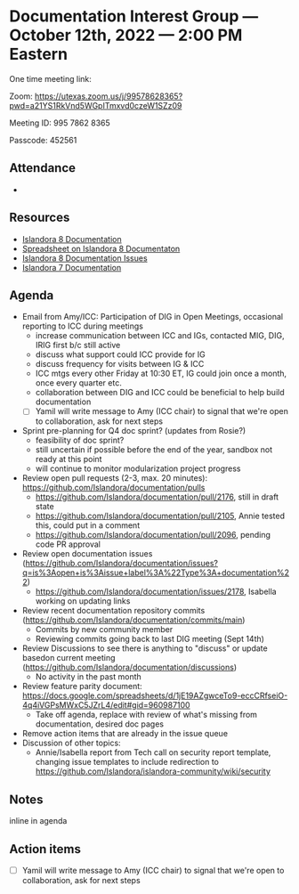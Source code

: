 # Documentation Interest Group — October 12th, 2022 — 2:00 PM Eastern

One time meeting link:

Zoom: https://utexas.zoom.us/j/99578628365?pwd=a21YS1RkVnd5WGpITmxvd0czeW1SZz09

Meeting ID: 995 7862 8365 

Passcode: 452561

## Attendance

* 
  
## Resources
* [Islandora 8 Documentation](https://islandora.github.io/documentation/)
* [Spreadsheet on Islandora 8 Documentaton](https://docs.google.com/spreadsheets/d/1E-kRw9xE60CKK0qL1-phzeVKjEZu3qBKZ9d3LH1hDEE/edit?usp=sharing)
* [Islandora 8 Documentation Issues](https://github.com/Islandora/documentation/issues?q=is%3Aopen+is%3Aissue+label%3A%22Type%3A+documentation%22)
* [Islandora 7 Documentation](https://wiki.lyrasis.org/display/ISLANDORA/Start)

## Agenda
- Email from Amy/ICC: Participation of DIG in Open Meetings, occasional reporting to ICC during meetings
    - increase communication between ICC and IGs, contacted MIG, DIG, IRIG first b/c still active
    - discuss what support could ICC provide for IG
    - discuss frequency for visits between IG & ICC
    - ICC mtgs every other Friday at 10:30 ET, IG could join once a month, once every quarter etc.
    - collaboration between DIG and ICC could be beneficial to help build documentation
    - [ ] Yamil will write message to Amy (ICC chair) to signal that we're open to collaboration, ask for next steps
- Sprint pre-planning for Q4 doc sprint? (updates from Rosie?)
    - feasibility of doc sprint?
    - still uncertain if possible before the end of the year, sandbox not ready at this point
    - will continue to monitor modularization project progress
- Review open pull requests (2-3, max. 20 minutes): https://github.com/Islandora/documentation/pulls
    - https://github.com/Islandora/documentation/pull/2176, still in draft state
    - https://github.com/Islandora/documentation/pull/2105, Annie tested this, could put in a comment
    - https://github.com/Islandora/documentation/pull/2096, pending code PR approval
- Review open documentation issues (https://github.com/Islandora/documentation/issues?q=is%3Aopen+is%3Aissue+label%3A%22Type%3A+documentation%22)
    - https://github.com/Islandora/documentation/issues/2178, Isabella working on updating links
- Review recent documentation repository commits (https://github.com/Islandora/documentation/commits/main)
    - Commits by new community member
    - Reviewing commits going back to last DIG meeting (Sept 14th)
- Review Discussions to see there is anything to "discuss" or update basedon current meeting (https://github.com/Islandora/documentation/discussions)
    - No activity in the past month
- Review feature parity document: https://docs.google.com/spreadsheets/d/1jE19AZgwceTo9-eccCRfseiO-4q4iVGPsMWxC5JZrL4/edit#gid=960987100
    - Take off agenda, replace with review of what's missing from documentation, desired doc pages
- Remove action items that are already in the issue queue
- Discussion of other topics: 
    - Annie/Isabella report from Tech call on security report template, changing issue templates to include redirection to https://github.com/Islandora/islandora-community/wiki/security

## Notes
inline in agenda

## Action items
- [ ] Yamil will write message to Amy (ICC chair) to signal that we're open to collaboration, ask for next steps
